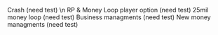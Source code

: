 Crash (need test) \n
RP & Money Loop player option (need test)
25mil money loop (need test)
Business managments (need test)
New money managments (need test)
